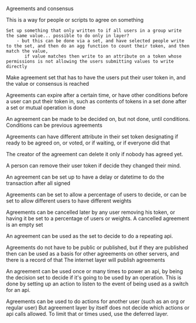 Agreements and consensus

This is a way for people or scripts to agree on something

    Set up something that only written to if all users in a group write the same value... possible to do only in layer?
        - but this can be done via a set, and have selected people write to the set, and then do an agg function to count their token, and then match the value,
           if value matches then write to an attribute on a token whose permissions is not allowing the users submitting values to write directly


Make agreement set that has to have the users put their user token in, and the value or consensus is reached

Agreements can expire after a certain time, or have other conditions before a user can put their token in,
such as contents of tokens in a set done after a set or mutual operation is done

An agreement can be made to be decided on, but not done, until conditions.
Conditions can be previous agreements

Agreements can have different attribute in their set token designating if ready to be agreed on, or voted, or if waiting, or if everyone did that

The creator of the agreement can delete it only if nobody has agreed yet.

A person can remove their user token if decide they changed their mind.

An agreement  can be set up to have a delay or datetime to do the transaction after all signed

Agreements can be set to allow a percentage of users to decide, or can be set to allow different users to have different weights

Agreements can be cancelled later by any user removing his token, or having it be set to a percentage of users or weights. A cancelled agreement is an empty set

An agreement can be used as the set to decide to do a repeating api.

Agreements do not have to be public or published, but if they are published then can be used as a basis for other agreements on other servers, and there is a record of that
The internet layer will publish agreements

An agreement can be used once or many times to power an api, by being the decision set to decide if it's going to be used by an operation.
This is done by setting up an action to listen to the event of being used as a switch for an api.

Agreements can be used to do actions for another user (such as an org or regular user) 
But agreement layer by itself does not decide which actions or api calls allowed. To limit that or times used, use the deferred layer. 



